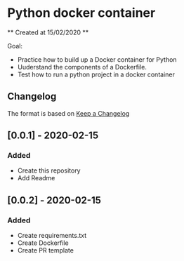 # Python docker container

** Created at 15/02/2020 **

Goal:

- Practice how to build up a Docker container for Python
- Uuderstand the components of a Dockerfile.
- Test how to run a python project in a docker container

## Changelog

The format is based on [Keep a Changelog](https://keepachangelog.com/en/1.0.0/)

## [0.0.1] - 2020-02-15

### Added

- Create this repository
- Add Readme

## [0.0.2] - 2020-02-15

### Added

- Create requirements.txt
- Create Dockerfile
- Create PR template
